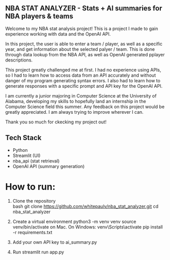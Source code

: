 ## NBA STAT ANALYZER - Stats + AI summaries for NBA players & teams

Welcome to my NBA stat analysis project! This is a project I made to gain experience working with data and the OpenAI API.

In this project, the user is able to enter a team / player, as well as a specific year, and get information about the selected
palyer / team. This is done through data lookup from the NBA API, as well as OpenAI generated pplayer descriptions.

This project greatly challenged me at first. I had no experience using APIs, so I had to learn how to access data from an API
accurately and without danger of my program generating syntax errors. I also had to learn how to generate responses with a specific
prompt and API key for the OpenAI API.

I am currently a junior majoring in Computer Science at the University of Alabama, developing my skills to hopefully land an
internship in the Computer Science field this summer. Any feedback on this project would be greatly appreciated. I am always
trying to improve wherever I can.

Thank you so much for ckecking my project out!

## Tech Stack  
- Python  
- Streamlit (UI)  
- nba_api (stat retrieval)  
- OpenAI API (summary generation) 

# How to run:
1. Clone the repository  
bash
git clone https://github.com/whitepaulv/nba_stat_analyzer.git
cd nba_stat_analyzer

2. Create a virtual environment
python3 -m venv venv
source venv/bin/activate on Mac. On Windows: venv\Scripts\activate
pip install -r requirements.txt

3. Add your own API key to ai_summary.py

4. Run
streamlit run app.py



